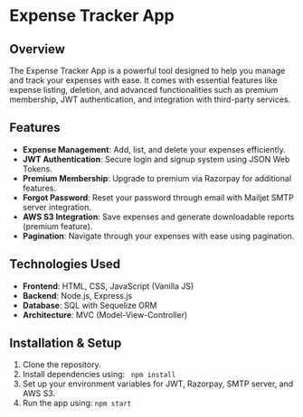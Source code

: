 # Expense Tracker App

## Overview

The Expense Tracker App is a powerful tool designed to help you manage and track your expenses with ease. It comes with essential features like expense listing, deletion, and advanced functionalities such as premium membership, JWT authentication, and integration with third-party services.

## Features

- **Expense Management**: Add, list, and delete your expenses efficiently.
- **JWT Authentication**: Secure login and signup system using JSON Web Tokens.
- **Premium Membership**: Upgrade to premium via Razorpay for additional features.
- **Forgot Password**: Reset your password through email with Mailjet SMTP server integration.
- **AWS S3 Integration**: Save expenses and generate downloadable reports (premium feature).
- **Pagination**: Navigate through your expenses with ease using pagination.

## Technologies Used

- **Frontend**: HTML, CSS, JavaScript (Vanilla JS)
- **Backend**: Node.js, Express.js
- **Database**: SQL with Sequelize ORM
- **Architecture**: MVC (Model-View-Controller)

## Installation & Setup

1. Clone the repository.
2. Install dependencies using:
   ``` npm install```
3. Set up your environment variables for JWT, Razorpay, SMTP server, and AWS S3.
4. Run the app using: ```npm start```
